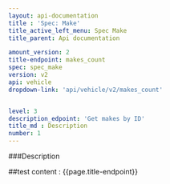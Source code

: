 ```yaml
---
layout: api-documentation
title : 'Spec: Make'
title_active_left_menu: Spec Make
title_parent: Api documentation

amount_version: 2
title-endpoint: makes_count
spec: spec_make
version: v2
api: vehicle
dropdown-link: 'api/vehicle/v2/makes_count'


level: 3
description_edpoint: 'Get makes by ID'
title_md : Description
number: 1
---
```


###Description

##test content : {{page.title-endpoint}} 
